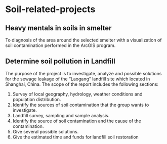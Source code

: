 # Soil-related-projects

## Heavy mentals in soils in smelter
To diagnosis of the area around the selected smelter with a visualization of soil contamination performed in the ArcGIS program.

## Determine soil pollution in Landfill
The purpose of the project is to investigate, analyze and possible solutions for the sewage leakage of the “Laogang” landfill site which located in Shanghai, China. 
The scope of the report includes the following sections: 
1. Survey of local geography, hydrology, weather conditions and population distribution.
2. Identify the sources of soil contamination that the group wants to investigate. 
3. Landfill survey, sampling and sample analysis. 
4. Identify the source of soil contamination and the cause of the contamination. 
5. Give several possible solutions. 
6. Give the estimated time and funds for landfill soil restoration
